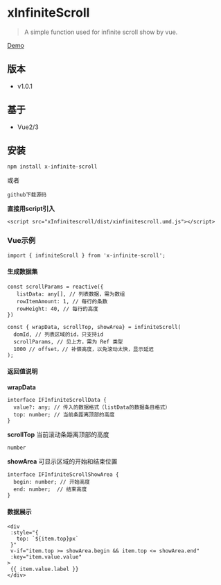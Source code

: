 # xInfiniteScroll
>
> A simple function used for infinite scroll show by vue.
>
>
[Demo](https://mikexia930.github.io/xInfiniteScroll/)
## 版本
- v1.0.1

## 基于
- Vue2/3

## 安装
```
npm install x-infinite-scroll
```
或者
```
github下载源码
```
**直接用script引入**
```
<script src="xInfinitescroll/dist/xinfinitescroll.umd.js"></script>
```
### Vue示例

```
import { infiniteScroll } from 'x-infinite-scroll';
```

#### 生成数据集
```
const scrollParams = reactive({
   listData: any[], // 列表数据，需为数组
   rowItemAmount: 1, // 每行的条数
   rowHeight: 40, // 每行的高度
})

const { wrapData, scrollTop, showArea} = infiniteScroll(
  domId, // 列表区域的id，只支持id
  scrollParams, // 见上方，需为 Ref 类型
  1000 // offset，// 补偿高度，以免滚动太快，显示延迟
);
```

#### 返回值说明
**wrapData**
```
interface IFInfiniteScrollData {
  value?: any; // 传入的数据格式（listData的数据条目格式）
  top: number; // 当前条距离顶部的高度
}
```
**scrollTop**
当前滚动条距离顶部的高度
```
number
```

**showArea**
可显示区域的开始和结束位置
```
interface IFInfiniteScrollShowArea {
  begin: number; // 开始高度
  end: number;  // 结束高度
}
```

#### 数据展示
```
<div
 :style="{
   top: `${item.top}px`
 }"
 v-if="item.top >= showArea.begin && item.top <= showArea.end"
 :key="item.value.value"
>
 {{ item.value.label }}
</div>
```

